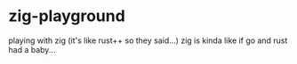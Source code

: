 # zig-playground
playing with zig (it's like rust++ so they said...)
zig is kinda like if go and rust had a baby...
